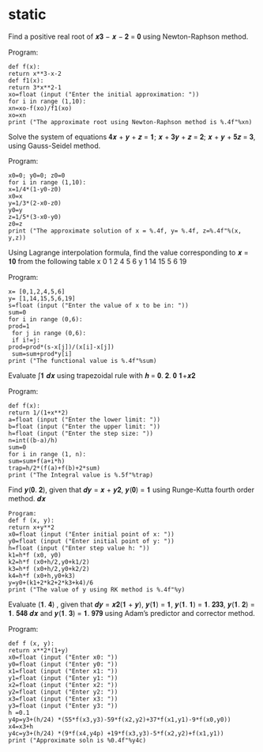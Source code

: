 # static
Find a positive real root of 𝒙𝟑 − 𝒙 − 𝟐 = 𝟎 using Newton-Raphson method.

Program:
```
def f(x):
return x**3-x-2
def f1(x):
return 3*x**2-1
xo=float (input ("Enter the initial approximation: "))
for i in range (1,10):
xn=xo-f(xo)/f1(xo)
xo=xn
print ("The approximate root using Newton-Raphson method is %.4f"%xn)

```
Solve the system of equations 𝟒𝒙 + 𝒚 + 𝒛 = 𝟏; 𝒙 + 𝟑𝒚 + 𝒛 = 𝟐; 𝒙 + 𝒚 + 𝟓𝒛 = 𝟑, using
Gauss-Seidel method.

Program:
```
x0=0; y0=0; z0=0
for i in range (1,10):
x=1/4*(1-y0-z0)
x0=x
y=1/3*(2-x0-z0)
y0=y
z=1/5*(3-x0-y0)
z0=z
print ("The approximate solution of x = %.4f, y= %.4f, z=%.4f"%(x, y,z))

```


Using Lagrange interpolation formula, find the value corresponding to 𝒙 = 𝟏𝟎 from the
following table
x 0 1 2 4 5 6 y 1 14 15 5 6 19

Program:
```
x= [0,1,2,4,5,6]
y= [1,14,15,5,6,19]
s=float (input ("Enter the value of x to be in: "))
sum=0
for i in range (0,6):
prod=1
 for j in range (0,6):
 if i!=j:
prod=prod*(s-x[j])/(x[i]-x[j])
 sum=sum+prod*y[i]
print ("The functional value is %.4f"%sum)
```

Evaluate ∫𝟏
𝒅𝒙 using trapezoidal rule with 𝒉 = 𝟎. 𝟐. 𝟎 𝟏+𝒙𝟐

Program:
```
def f(x):
return 1/(1+x**2)
a=float (input ("Enter the lower limit: "))
b=float (input ("Enter the upper limit: "))
h=float (input ("Enter the step size: "))
n=int((b-a)/h)
sum=0
for i in range (1, n):
sum=sum+f(a+i*h)
trap=h/2*(f(a)+f(b)+2*sum)
print ("The Integral value is %.5f"%trap)
```


Find 𝒚(𝟎. 𝟐), given that 𝒅𝒚 = 𝒙 + 𝒚𝟐, 𝒚(𝟎) = 𝟏 using Runge-Kutta fourth order method.
𝒅𝒙
```
Program:
def f (x, y):
return x+y**2
x0=float (input ("Enter initial point of x: "))
y0=float (input ("Enter initial point of y: "))
h=float (input ("Enter step value h: "))
k1=h*f (x0, y0)
k2=h*f (x0+h/2,y0+k1/2)
k3=h*f (x0+h/2,y0+k2/2)
k4=h*f (x0+h,y0+k3)
y=y0+(k1+2*k2+2*k3+k4)/6
print ("The value of y using RK method is %.4f"%y)
```


Evaluate (𝟏. 𝟒) , given that 𝒅𝒚 = 𝒙𝟐(𝟏 + 𝒚), 𝒚(𝟏) = 𝟏, 𝒚(𝟏. 𝟏) = 𝟏. 𝟐𝟑𝟑, 𝒚(𝟏. 𝟐) = 𝟏. 𝟓𝟒𝟖
𝒅𝒙
and 𝒚(𝟏. 𝟑) = 𝟏. 𝟗𝟕𝟗 using Adam’s predictor and corrector method.


Program:
```
def f (x, y):
return x**2*(1+y)
x0=float (input ("Enter x0: "))
y0=float (input ("Enter y0: "))
x1=float (input ("Enter x1: "))
y1=float (input ("Enter y1: "))
x2=float (input ("Enter x2: "))
y2=float (input ("Enter y2: "))
x3=float (input ("Enter x3: "))
y3=float (input ("Enter y3: "))
h =0.1
y4p=y3+(h/24) *(55*f(x3,y3)-59*f(x2,y2)+37*f(x1,y1)-9*f(x0,y0))
x4=x3+h
y4c=y3+(h/24) *(9*f(x4,y4p) +19*f(x3,y3)-5*f(x2,y2)+f(x1,y1))
print ("Approximate soln is %0.4f"%y4c)
```
